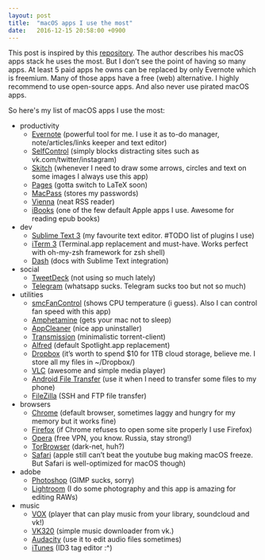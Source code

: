 ```yaml
---
layout: post
title:  "macOS apps I use the most"
date:   2016-12-15 20:58:00 +0900
---
```

This post is inspired by this [repository](https://github.com/nikitavoloboev/my-mac-os). The author describes his macOS apps stack he uses the most. But I don’t see the point of having so many apps. At least 5 paid apps he owns can be replaced by only Evernote which is freemium. Many of those apps have a free (web) alternative. I highly recommend to use open-source apps. And also never use pirated macOS apps.

So here's my list of macOS apps I use the most:

* productivity
    * [Evernote](https://evernote.com) (powerful tool for me. I use it as to-do manager, note/articles/links keeper and text editor)
    * [SelfControl](https://selfcontrolapp.com/) (simply blocks distracting sites such as vk.com/twitter/instagram)
    * [Skitch](https://evernote.com/skitch/) (whenever I need to draw some arrows, circles and text on some images I always use this app)
    * [Pages](http://www.apple.com/pages/) (gotta switch to LaTeX soon)
    * [MacPass](https://github.com/mstarke/MacPass/releases) (stores my passwords)
    * [Vienna](http://www.vienna-rss.org/) (neat RSS reader)
    * [iBooks](http://www.apple.com/ibooks/) (one of the few default Apple apps I use. Awesome for reading epub books)
* dev
    * [Sublime Text 3](https://www.sublimetext.com/) (my favourite text editor. #TODO list of plugins I use)
    * [iTerm 3](https://www.iterm2.com/) (Terminal.app replacement and must-have. Works perfect with oh-my-zsh framework for zsh shell)
    * [Dash](https://kapeli.com/dash) (docs with Sublime Text integration)
* social
    * [TweetDeck](https://itunes.apple.com/app/tweetdeck-by-twitter/id485812721?mt=12) (not using so much lately)
    * [Telegram](https://telegram.org/) (whatsapp sucks. Telegram sucks too but not so much)
* utilities
    * [smcFanControl](https://www.eidac.de/) (shows CPU temperature (i guess). Also I can control fan speed with this app)
    * [Amphetamine](https://itunes.apple.com/app/amphetamine/id937984704?mt=12) (gets your mac not to sleep)
    * [AppCleaner](https://freemacsoft.net/appcleaner/) (nice app uninstaller)
    * [Transmission](https://transmissionbt.com/) (minimalistic torrent-client)
    * [Alfred](https://www.alfredapp.com/) (default Spotlight.app replacement)
    * [Dropbox](https://www.dropbox.com/) (it’s worth to spend $10 for 1TB cloud storage, believe me. I store all my files in ~/Dropbox/)
    * [VLC](http://www.videolan.org/vlc/download-macosx.html) (awesome and simple media player)
    * [Android File Transfer](https://www.android.com/filetransfer/) (use it when I need to transfer some files to my phone)
    * [FileZilla](https://filezilla-project.org/download.php?platform=osx) (SSH and FTP file transfer)
* browsers
    * [Chrome](https://www.google.ru/chrome/browser/desktop/) (default browser, sometimes laggy and hungry for my memory but it works fine)
    * [Firefox](https://www.mozilla.org/firefox/new/) (if Chrome refuses to open some site properly I use Firefox)
    * [Opera](http://www.opera.com/) (free VPN, you know. Russia, stay strong!)
    * [TorBrowser](https://www.torproject.org/projects/torbrowser.html.en) (dark-net, huh?)
    * [Safari](http://www.apple.com/safari/) (apple still can’t beat the youtube bug making macOS freeze. But Safari is well-optimized for macOS though)
* adobe
    * [Photoshop](http://www.adobe.com/products/photoshop.html) (GIMP sucks, sorry)
    * [Lightroom](http://www.adobe.com/products/photoshop-lightroom.html) (I do some photography and this app is amazing for editing RAWs)
* music
    * [VOX](https://vox.rocks/mac-music-player) (player that can play music from your library, soundcloud and vk!)
    * [VK320](http://vk320.ru/download/) (simple music downloader from vk.)
    * [Audacity](http://www.audacityteam.org/download/) (use it to edit audio files sometimes)
    * [iTunes](http://www.apple.com/itunes/) (ID3 tag editor :\^)
